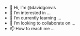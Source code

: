 - 👋 Hi, I’m @davidgonvis
- 👀 I’m interested in ...
- 🌱 I’m currently learning ...
- 💞️ I’m looking to collaborate on ...
- 📫 How to reach me ...

<!---
davidgonvis/davidgonvis is a ✨ special ✨ repository because its `README.md` (this file) appears on your GitHub profile.
You can click the Preview link to take a look at your changes.
--->
